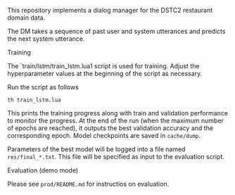 
This repository implements a dialog manager for the DSTC2 restaurant domain data.

The DM takes a sequence of past user and system utterances and predicts the next system utterance.

Training

The `train/lstm/train_lstm.lua1 script is used for training. Adjust the hyperparameter values at the beginning of the script as necessary.

Run the script as follows

```
th train_lstm.lua
```

This prints the training progress along with train and validation performance to monitor the progress. At the end of the run (when the maximum number of epochs are reached), it outputs the best validation accuracy and the corresponding epoch. Model checkpoints are saved in `cache/dump`.

Parameters of the best model will be logged into a file named `res/final_*.txt`. This file will be specified as input to the evaluation script.

Evaluation (demo mode)

Please see `prod/README.md` for instructios on evaluation.
